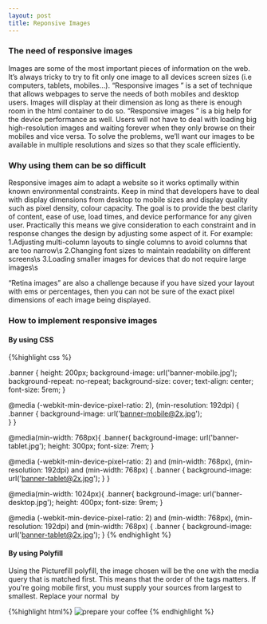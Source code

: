 ```yaml
---
layout: post
title: Reponsive Images
---
```


### The need of responsive images

Images are some of the most important pieces of information on the web. It’s always tricky to try to fit only one image to all devices screen sizes (i.e computers, tablets, mobiles…). “Responsive images ” is a set of technique that allows webpages to serve the needs of both mobiles and desktop users. Images will display at their dimension as long as there is enough room in the html container to do so. “Responsive images ” is a big help for the device performance as well. Users will not have to deal with loading  big high-resolution  images and waiting forever when they only browse on their mobiles and vice versa. To solve the problems, we’ll want our images to be available in multiple resolutions and sizes so that they scale efficiently.

### Why using them can be so difficult

Responsive images aim to adapt a website so it works optimally within known environmental constraints. Keep in mind that developers have to deal with display dimensions  from desktop to mobile sizes and display quality such as pixel density, colour capacity. The goal is to provide the best clarity of content, ease of use, load times, and device performance for any given user. Practically this means we give consideration to each constraint and in response changes the design by adjusting some aspect of it. For example:
1.Adjusting multi-column layouts to single columns to avoid columns that are too narrow\s
2.Changing font sizes to maintain readability on different screens\s
3.Loading smaller images for devices that do not require large images\s

 “Retina images” are also a challenge because if you have sized your layout with ems or percentages, then you can not be sure of the exact pixel dimensions of each image being displayed.


### How to implement responsive images

#### By using CSS
{%highlight css %}
<!--mobile-->
.banner {
      height: 200px;
      background-image: url('banner-mobile.jpg');
      background-repeat: no-repeat;
      background-size: cover;
      text-align: center;
   font-size: 5rem;
   }
<!--high res mobile-->
@media (-webkit-min-device-pixel-ratio: 2), (min-resolution: 192dpi) {
    .banner {
      background-image: url('banner-mobile@2x.jpg');    
    }
  }

<!--tablet-->
@media(min-width: 768px){
      .banner{
        background-image: url('banner-tablet.jpg');
        height: 300px;
        font-size: 7rem;
      }
<!--high res tablet-->
  @media (-webkit-min-device-pixel-ratio: 2) and (min-width: 768px),
    (min-resolution: 192dpi) and (min-width: 768px) {
      .banner {
        background-image: url('banner-tablet@2x.jpg');
      }
    }

<!--desktop-->
@media(min-width: 1024px){
      .banner{
        background-image: url('banner-desktop.jpg');
        height: 400px;
        font-size: 9rem;
      }
<!--high res desktop-->
@media (-webkit-min-device-pixel-ratio: 2) and (min-width: 768px),
    (min-resolution: 192dpi) and (min-width: 768px) {
      .banner {
        background-image: url('banner-tablet@2x.jpg');
      }
{% endhighlight %}

#### By using Polyfill
Using the Picturefill polyfill, the image chosen will be the one with the media query that is matched first. This means that the order of the <source>  tags matters. If you're going mobile first, you must supply your sources from largest to smallest.
Replace your normal <img> by <picture>

{%highlight html%}
<picture>
        <source media="(min-width:1024px)" srcset="preparation-desktop.jpg"></source>
        <source media="(min-width:768px)" srcset="preparation-tablet.jpg"></source>
        <img srcset="preparation-mobile.jpg" alt="prepare your coffee">
</picture>
{% endhighlight %}
